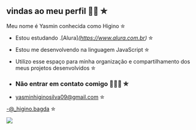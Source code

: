 ##  vindas ao meu perfil 👅🖕 ✮

Meu nome é Yasmin conhecida como Higino ✮

- Estou estudando .[Alura]_(https://www.alura.com.br)_ ✮

- Estou me desenvolvendo na linguagem JavaScript ✮
  
- Utilizo esse espaço para minha organização e compartilhamento dos meus projetos desenvolvidos ✮

- ###  Não entrar em contato comigo 🤷🏼‍♀️ ✮


- yasminhiginosilva09@gmail.com ✮

-@_higino.bagda ✮

![](https://media1.tenor.com/m/l0muoY71-zQAAAAC/minion-but.gif
)

